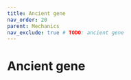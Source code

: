 ```yaml
---
title: Ancient gene
nav_order: 20
parent: Mechanics
nav_exclude: true # TODO: ancient gene
---
```


# Ancient gene


